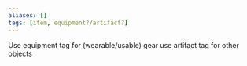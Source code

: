 ```yaml
---
aliases: []
tags: [item, equipment?/artifact?]
---
```

Use equipment tag for (wearable/usable) gear
use artifact tag for other objects